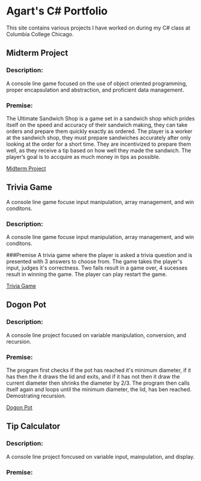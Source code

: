# Agart's C# Portfolio 
This site contains various projects I have worked on during my C# class at Columbia College Chicago.

## Midterm Project
### Description:
A console line game focused on the use of object oriented programming, proper encapsulation and abstraction, and proficient data management.

### Premise: 
The Ultimate Sandwich Shop is a game set in a sandwich shop which prides itself on the speed and accuracy of their sandwich making, they can take orders and prepare them quickly exactly as ordered. The player is a worker at the sandwich shop, they must prepare sandwiches accurately after only looking at the order for a short time. They are incentivized to prepare them well, as they receive a tip based on how well they made the sandwich. The player’s goal is to accquire as much money in tips as possible. 

[Midterm Project](https://github.com/agart001/agart.github.io/tree/midterm-project)

## Trivia Game
A console line game focuse input manipulation, array management, and win conditons.

### Description:
A console line game focuse input manipulation, array management, and win conditons.

###Premise
A trivia game where the player is asked a trivia question and is presented with 3 answers to choose from. The game takes the player's input, judges it's correctness. Two fails result in a game over, 4 sucesses result in winning the game. The player can play restart the game.

[Trivia Game](https://github.com/agart001/agart.github.io/tree/HW-projects)


## Dogon Pot
### Description:
A console line project focused on variable manipulation, conversion, and recursion.

### Premise: 
The program first checks if the pot has reached it's minimum diameter, if it has then the it draws the lid and exits, and if it has not then it draw the current diameter then shrinks the diameter by 2/3. The program then calls itself again and loops until the minimum diameter, the lid, has ben reached. Demostrating recursion.

[Dogon Pot](https://github.com/agart001/agart.github.io/tree/HW-projects)


## Tip Calculator

### Description:
A console line project foncused on variable input, mainpulation, and display.

### Premise:


